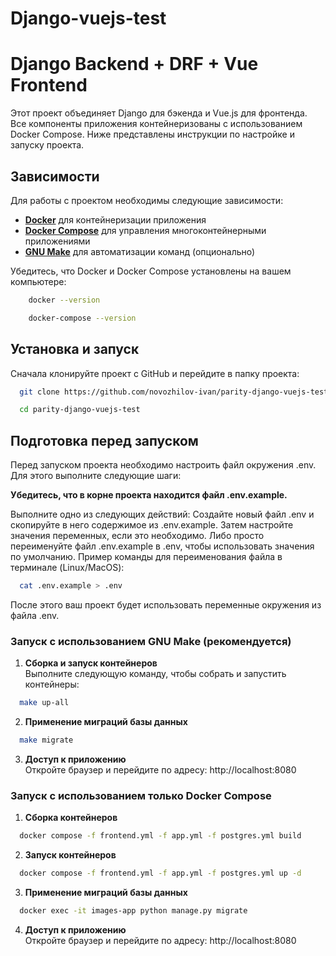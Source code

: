# Django-vuejs-test

# Django Backend + DRF + Vue Frontend

Этот проект объединяет Django для бэкенда и Vue.js для фронтенда. Все компоненты приложения контейнеризованы с использованием Docker Compose. Ниже представлены инструкции по настройке и запуску проекта.

## Зависимости

Для работы с проектом необходимы следующие зависимости:

- **[Docker](https://www.docker.com/get-started)** для контейнеризации приложения
- **[Docker Compose](https://docs.docker.com/compose/install/)** для управления многоконтейнерными приложениями
- **[GNU Make](https://www.gnu.org/software/make/)** для автоматизации команд 
  (опционально)


Убедитесь, что Docker и Docker Compose установлены на вашем компьютере:

```bash
    docker --version
```
```bash
    docker-compose --version
```

## Установка и запуск

Сначала клонируйте проект с GitHub и перейдите в папку проекта:  
```bash
  git clone https://github.com/novozhilov-ivan/parity-django-vuejs-test.git
```
```bash
  cd parity-django-vuejs-test
```

## Подготовка перед запуском
Перед запуском проекта необходимо настроить файл окружения .env. Для этого выполните следующие шаги:

**Убедитесь, что в корне проекта находится файл .env.example.**

Выполните одно из следующих действий:
Создайте новый файл .env и скопируйте в него содержимое из .env.example. Затем настройте значения переменных, если это необходимо.
Либо просто переименуйте файл .env.example в .env, чтобы использовать значения по умолчанию.
Пример команды для переименования файла в терминале (Linux/MacOS):

```bash
  cat .env.example > .env
```
После этого ваш проект будет использовать переменные окружения из файла .env.


### Запуск с использованием GNU Make (рекомендуется)

1. **Сборка и запуск контейнеров**  
   Выполните следующую команду, чтобы собрать и запустить контейнеры:  
```bash
  make up-all
```
2.  **Применение миграций базы данных**  
```bash
  make migrate
```
3.  **Доступ к приложению**  
Откройте браузер и перейдите по адресу:
http://localhost:8080

### Запуск с использованием только Docker Compose

1. **Сборка контейнеров**  
```bash
  docker compose -f frontend.yml -f app.yml -f postgres.yml build
```
2.  **Запуск контейнеров**  
```bash
  docker compose -f frontend.yml -f app.yml -f postgres.yml up -d
```
3. **Применение миграций базы данных**  
```bash
  docker exec -it images-app python manage.py migrate
```
4. **Доступ к приложению**  
Откройте браузер и перейдите по адресу:
http://localhost:8080
